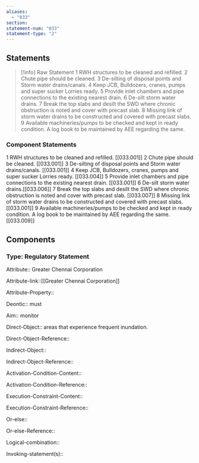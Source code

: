 ```yaml
---
aliases:
  - "033"
section: 
statement-num: "033"
statement-type: "2"
---
```

## Statements 
> [!info] Raw Statement
> 1 RWH structures to be cleaned and refilled. 2 Chute pipe should be cleaned. 3 De-silting of disposal points and Storm water drains/canals. 4 Keep JCB, Bulldozers, cranes, pumps and super sucker Lorries ready. 5 Provide inlet chambers and pipe connections to the existing nearest drain. 6 De-silt storm water drains. 7 Break the top slabs and desilt the SWD where chronic obstruction is noted and cover with precast slab. 8 Missing link of storm water drains to be constructed and covered with precast slabs. 9 Available machineries/pumps to be checked and kept in ready condition. A log book to be maintained by AEE regarding the same. 
> 

### Component Statements
1 RWH structures to be cleaned and refilled. [[033.001]]
2 Chute pipe should be cleaned. [[033.001]]
3 De-silting of disposal points and Storm water drains/canals. [[033.001]] 
4 Keep JCB, Bulldozers, cranes, pumps and super sucker Lorries ready. [[033.004]] 
5 Provide inlet chambers and pipe connections to the existing nearest drain. [[033.001]]
6 De-silt storm water drains.[[033.006]] 
7 Break the top slabs and desilt the SWD where chronic obstruction is noted and cover with precast slab. [[033.007]]
8 Missing link of storm water drains to be constructed and covered with precast slabs. [[033.001]]
9 Available machineries/pumps to be checked and kept in ready condition. A log book to be maintained by AEE regarding the same. [[033.009]]

## Components
### Type: Regulatory Statement
Attribute:: Greater Chennai Corporation

Attribute-link::[[Greater Chennai Corporation]]

Attribute-Property::


Deontic:: must 


Aim:: monitor


Direct-Object:: areas that experience frequent inundation. 

Direct-Object-Reference:: 


Indirect-Object::

Indirect-Object-Reference:: 


Activation-Condition-Content::

Activation-Condition-Reference:: 


Execution-Constraint-Content::

Execution-Constraint-Reference:: 


Or-else::

Or-else-Reference:: 


Logical-combination::


Invoking-statement(s)::
